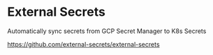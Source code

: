 # External Secrets

Automatically sync secrets from GCP Secret Manager to K8s Secrets

https://github.com/external-secrets/external-secrets
